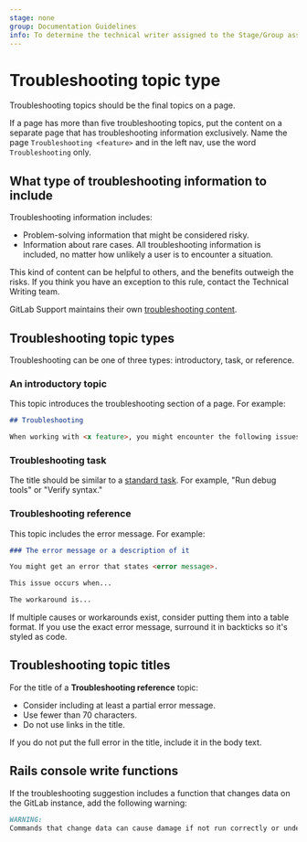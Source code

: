 ```yaml
---
stage: none
group: Documentation Guidelines
info: To determine the technical writer assigned to the Stage/Group associated with this page, see https://about.gitlab.com/handbook/product/ux/technical-writing/#assignments
---
```


# Troubleshooting topic type

Troubleshooting topics should be the final topics on a page.

If a page has more than five troubleshooting topics, put the content on a separate page that has troubleshooting information exclusively. Name the page `Troubleshooting <feature>`
and in the left nav, use the word `Troubleshooting` only.

## What type of troubleshooting information to include

Troubleshooting information includes:

- Problem-solving information that might be considered risky.
- Information about rare cases. All troubleshooting information
  is included, no matter how unlikely a user is to encounter a situation.

This kind of content can be helpful to others, and the benefits outweigh the risks.
If you think you have an exception to this rule, contact the Technical Writing team.

GitLab Support maintains their own
[troubleshooting content](../../../administration/troubleshooting/index.md).

## Troubleshooting topic types

Troubleshooting can be one of three types: introductory, task, or reference.

### An introductory topic

This topic introduces the troubleshooting section of a page.
For example:

```markdown
## Troubleshooting

When working with <x feature>, you might encounter the following issues.
```

### Troubleshooting task

The title should be similar to a [standard task](task.md).
For example, "Run debug tools" or "Verify syntax."

### Troubleshooting reference

This topic includes the error message. For example:

```markdown
### The error message or a description of it

You might get an error that states <error message>.

This issue occurs when...

The workaround is...
```

If multiple causes or workarounds exist, consider putting them into a table format.
If you use the exact error message, surround it in backticks so it's styled as code.

## Troubleshooting topic titles

For the title of a **Troubleshooting reference** topic:

- Consider including at least a partial error message.
- Use fewer than 70 characters.
- Do not use links in the title.

If you do not put the full error in the title, include it in the body text.

## Rails console write functions

If the troubleshooting suggestion includes a function that changes data on the GitLab instance,
add the following warning:

```markdown
WARNING:
Commands that change data can cause damage if not run correctly or under the right conditions. Always run commands in a test environment first and have a backup instance ready to restore.
```
